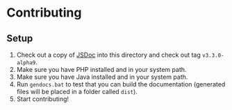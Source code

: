 Contributing
==================

## Setup

1. Check out a copy of [JSDoc](https://github.com/jsdoc3/jsdoc) into this directory and check out tag `v3.3.0-alpha9`.
2. Make sure you have PHP installed and in your system path.
3. Make sure you have Java installed and in your system path.
4. Run `gendocs.bat` to test that you can build the documentation (generated files will be placed in a folder called `dist`).
5. Start contributing!
